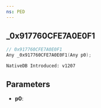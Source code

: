```yaml
---
ns: PED
---
```

## _0x917760CFE7A0E0F1

```c
// 0x917760CFE7A0E0F1
Any _0x917760CFE7A0E0F1(Any p0);
```

```
NativeDB Introduced: v1207
```

## Parameters
* **p0**:
